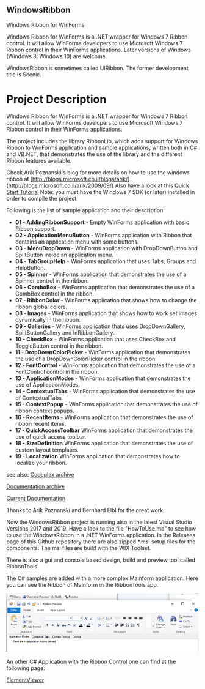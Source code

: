 ## WindowsRibbon

Windows Ribbon for WinForms

Windows Ribbon for WinForms is a .NET wrapper for Windows 7 Ribbon control. It will allow WinForms developers to use Microsoft Windows 7 Ribbon control in their WinForms applications. Later versions of Windows (Windows 8, Windows 10) are welcome.

WindowsRibbon is sometimes called UIRibbon. The former development title is Scenic.

# **Project Description**

 Windows Ribbon for WinForms is a .NET wrapper for Windows 7 Ribbon control.
 It will allow WinForms developers to use Microsoft Windows 7 Ribbon control in their WinForms applications.

The project includes the library RibbonLib, which adds support for Windows Ribbon to WinForms application and sample applications, written both in C# and VB.NET, that demonstrates the use of the library and the different Ribbon features available.

Check Arik Poznanski's blog for more details on how to use the windows ribbon at 
[http://blogs.microsoft.co.il/blogs/arik/](http://blogs.microsoft.co.il/arik/2009/09/) Also have a look at this  [Quick Start Tutorial](https://bernhardelbl.wordpress.com/2010/11/17/quickstart-tutorial-windows-ribbon-for-winforms/)
Note: you must have the Windows 7 SDK (or later) installed in order to compile the project. 

Following is the list of sample application and their description: 

- **01 - AddingRibbonSupport** - Empty WinForms application with basic Ribbon support.
- **02 - ApplicationMenuButton** - WinForms application with Ribbon that contains an application menu with some buttons.
- **03 - MenuDropDown** - WinForms application with DropDownButton and SplitButton inside an application menu.
- **04 - TabGroupHelp** - WinForms application that uses Tabs, Groups and HelpButton.
- **05 - Spinner** - WinForms application that demonstrates the use of a Spinner control in the ribbon.
- **06 - ComboBox** - WinForms application that demonstrates the use of a CombBox control in the ribbon.
- **07 - RibbonColor** - WinForms application that shows how to change the ribbon global colors.
- **08 - Images** - WinForms application that shows how to work set images dynamically in the ribbon.
- **09 - Galleries** - WinForms application thats uses DropDownGallery, SplitButtonGallery and InRibbonGallery.
- **10 - CheckBox** - WinForms application that uses CheckBox and ToggleButton control in the ribbon.
- **11 - DropDownColorPicker** - WinForms application that demonstrates the use of a DropDownColorPicker control in the ribbon.
- **12 - FontControl** - WinForms application that demonstrates the use of a FontControl control in the ribbon.
- **13 - ApplicationModes** - WinForms application that demonstrates the use of ApplicationModes.
- **14 - ContextualTabs** - WinForms application that demonstrates the use of ContextualTabs.
- **15 - ContextPopup** - WinForms application that demonstrates the use of ribbon context popups.
- **16 - RecentItems** - WinForms application that demonstrates the use of ribbon recent items.
- **17 - QuickAccessToolbar** WinForms application that demonstrates the use of quick access toolbar.
- **18 - SizeDefinition** WinForms application that demonstrates the use of custom layout templates.
- **19 - Localization** WinForms application that demonstrates how to localize your ribbon.

see also:
[Codeplex archive](https://archive.codeplex.com/?p=windowsribbon)

[Documentation archive](https://www.codeproject.com/Articles/55599/Windows-Ribbon-for-WinForms-Part-Table-of-Conten)

[Current Documentation](https://github.com/harborsiem/WindowsRibbon/blob/master/Documentation/WindowsRibbon.pdf)

Thanks to Arik Poznanski and Bernhard Elbl for the great work.



Now the WindowsRibbon project is running also in the latest Visual Studio Versions 2017 and 2019. Have a look to the file "HowToUse.md" to see how to use the WindowsRibbon in a .NET WinForms application. In the Releases page of this Github repository there are also zipped *.msi setup files for the components. The msi files are build with the WIX Toolset.

There is also a gui and console based design, build and preview tool called RibbonTools. 

The C# samples are added with a more complex Mainform application. Here you can see the Ribbon of Mainform in the RibbonTools app.



![PrintPreview](./Images/PrintPreview.png)



An other C# Application with the Ribbon Control one can find at the following page:

[ElementViewer](https://github.com/harborsiem/ELEMNTViewer)